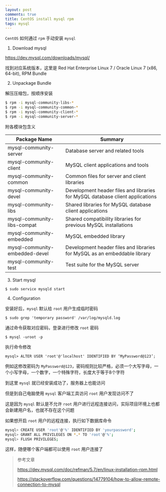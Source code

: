 ```yaml
---
layout: post
comments: true
title: CentOS install mysql rpm
tags: mysql
---
```


`CentOS` 如何通过 `rpm` 手动安装 `mysql`

<!-- more -->

1. Download mysql

https://dev.mysql.com/downloads/mysql/

找到对应系统版本，这里是 Red Hat Enterprise Linux 7 / Oracle Linux 7 (x86, 64-bit), RPM Bundle

2. Unpackage Bundle

解压压缩包，按顺序安装

```sh
$ rpm -i mysql-community-libs-*
$ rpm -i mysql-community-common-*
$ rpm -i mysql-community-client-*
$ rpm -i mysql-community-server-*
```

附各模块包含义

| Package Name | Summary |
| --- | --- |
| mysql-community-server | Database server and related tools |
| mysql-community-client | MySQL client applications and tools |
| mysql-community-common | Common files for server and client libraries |
| mysql-community-devel	| Development header files and libraries for MySQL database client applications |
| mysql-community-libs | Shared libraries for MySQL database client applications |
| mysql-community-libs-compat | Shared compatibility libraries for previous MySQL installations |
| mysql-community-embedded | MySQL embedded library |
| mysql-community-embedded-devel | Development header files and libraries for MySQL as an embeddable library |
| mysql-community-test | Test suite for the MySQL server |

3. Start mysql

`$ sudo service mysqld start`

4. Configuration

安装好后，`mysql` 默认给 `root` 用户生成临时密码

`$ sudo grep 'temporary password' /var/log/mysqld.log`

通过命令获取对应密码，登录进行修改 `root` 密码

`$ mysql -uroot -p`

执行命令修改

`mysql> ALTER USER 'root'@'localhost' IDENTIFIED BY ‘MyPassword@123’;`

例如这修改密码为 `MyPassword@123`，密码规则比较严格，必须一个大写字母，一个小写字母，一个数字，一个特殊字符，长度大于等于8个字符

到这里 `mysql` 就已经安装成功了，服务器上也能访问

但是到自己电脑使用 `mysql` 客户端工具访问 `root` 用户发现访问不了

这是因为 `mysql` 默认是不允许 `root` 用户进行远程连接访问，实际项目环境上也都会新建用户名，也就不存在这个问题

如果想开启 `root` 用户的远程连接，执行如下数据库命令

```sh
mysql> CREATE USER 'root'@'%' IDENTIFIED BY 'yourpassword';
mysql> GRANT ALL PRIVILEGES ON *.* TO 'root'@'%';
mysql> FLUSH PRIVILEGES;
```

这样，随便哪个客户端都可以使用 `root` 用户连接了

> 参考文章
>
> https://dev.mysql.com/doc/refman/5.7/en/linux-installation-rpm.html
>
>https://stackoverflow.com/questions/14779104/how-to-allow-remote-connection-to-mysql
